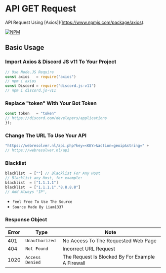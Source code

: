 # API GET Request

API Request Using [Axios]](https://www.npmjs.com/package/axios).

[![NPM](https://nodei.co/npm/axios.png)](https://www.npmjs.com/package/axios)

## Basic Usage

### Import Axios & Discord JS v11 To Your Project

```js
// Use Node.JS Require
const axios   = require("axios") 
// npm i axios
const Discord = require("discord.js-v11")
// npm i discord.js-v11
```

### Replace "token" With Your Bot Token

```js
const token   = "token" 
// https://discord.com/developers/applications
});
```

### Change The URL To Use Your API

```js
"https://webresolver.nl/api.php?key=<KEY>&action=geoip&string=" + 
// https://webresolver.nl/api
```

### Blacklist

```js
blacklist  = [""] // Blacklist For Any Host
// Blacklist any Host, for example:
blacklist  = ["1.1.1.1"] 
blacklist  = ["1.1.1.1","8.8.8.8"] 
// Add Always "IP",
```

* `Feel Free To Use The Source`
* `Source Made By Liam1337`

### Response Object

| Error   | Type            | Note                                                                    |
|---------|-----------------|-------------------------------------------------------------------------|
|   401   | `Unauthorized`  | No Access To The Requested Web Page                                     |
|   404   | `Not Found`     | Incorrect URL Request                                                   |
|  1020   | `Access Denied` | The Request Is Blocked By For Example A Firewall                        |
